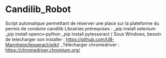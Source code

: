 # Candilib_Robot
Script automatique permettant de réserver une place sur la plateforme du permis de conduire candilib
Librairies prérequises :
  _pip install selenium
  _pip install opencv-python
  _pip install pytesseract ( Sous Windows, besoin de telecharger son installer : https://github.com/UB-Mannheim/tesseract/wiki)
  _Télécharger chromedriver : https://chromedriver.chromium.org/
